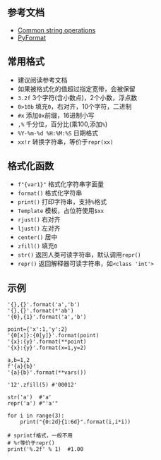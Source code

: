 ## 参考文档
- [Common string operations](https://docs.python.org/3/library/string.html)
- [PyFormat](https://pyformat.info/)

## 常用格式
- 建议阅读参考文档
- 如果被格式化的值超过指定宽带，会被保留
- `3.2f`  3个字符(含小数点)，2个小数，浮点数
- `0>10b` 填充`0`，右对齐，10个字符，二进制
- `#x`    添加`0x`前缀，16进制小写
- `,%`    千分位，百分比(乘100,添加`%`)
- `%Y-%m-%d %H:%M:%S` 日期格式
- `xx!r`  转换字符串，等价于`repr(xx)` 

## 格式化函数
- `f"{var1}"` 格式化字符串字面量
- `format()`  格式化字符串
- `print()`   打印字符串，支持`%`格式
- `Template`  模板，占位符使用`$xx`
- `rjust()`   右对齐 
- `ljust()`   左对齐
- `center()`  居中
- `zfill()`   填充`0`
- `str()`     返回人类可读字符串，默认调用`repr()`
- `repr()`    返回解释器可读字符串，如`<class 'int'>`

## 示例
```
'{},{}'.format('a','b')
'{},{}'.format(*'ab')
'{0},{1}'.format('a','b')

point={'x':1,'y':2}
'{0[x]}:{0[y]}'.format(point)
'{x}:{y}'.format(**point)
'{x}:{y}'.format(x=1,y=2)

a,b=1,2
f'{a}{b}'
'{a}{b}'.format(**vars())

'12'.zfill(5) #'00012'

str('a')  #'a'
repr('a') #"'a'"

for i in range(3):
    print("{0:2d}{1:6d}".format(i,i*i))

# sprintf格式，一般不用
# %r等价于repr()
print('%.2f' % 1)  #1.00
```